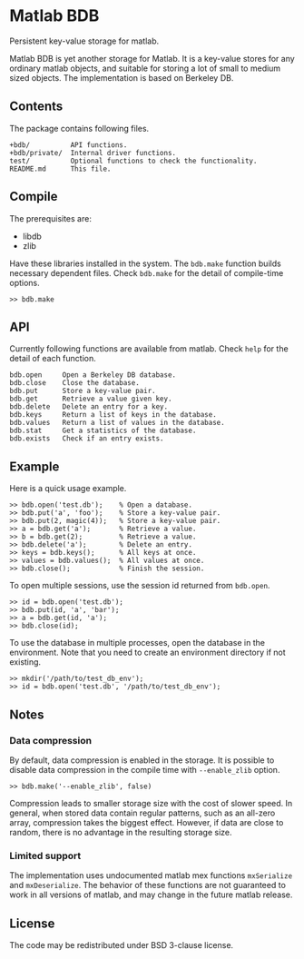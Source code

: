 Matlab BDB
==========

Persistent key-value storage for matlab.

Matlab BDB is yet another storage for Matlab. It is a key-value stores for
any ordinary matlab objects, and suitable for storing a lot of small to medium
sized objects. The implementation is based on Berkeley DB.

Contents
--------

The package contains following files.

    +bdb/          API functions.
    +bdb/private/  Internal driver functions.
    test/          Optional functions to check the functionality.
    README.md      This file.

Compile
-------

The prerequisites are:

 * libdb
 * zlib

Have these libraries installed in the system. The `bdb.make` function builds
necessary dependent files. Check `bdb.make` for the detail of compile-time
options.

    >> bdb.make

API
---

Currently following functions are available from matlab. Check `help` for the
detail of each function.

    bdb.open     Open a Berkeley DB database.
    bdb.close    Close the database.
    bdb.put      Store a key-value pair.
    bdb.get      Retrieve a value given key.
    bdb.delete   Delete an entry for a key.
    bdb.keys     Return a list of keys in the database.
    bdb.values   Return a list of values in the database.
    bdb.stat     Get a statistics of the database.
    bdb.exists   Check if an entry exists.

Example
-------

Here is a quick usage example.

    >> bdb.open('test.db');    % Open a database.
    >> bdb.put('a', 'foo');    % Store a key-value pair.
    >> bdb.put(2, magic(4));   % Store a key-value pair.
    >> a = bdb.get('a');       % Retrieve a value.
    >> b = bdb.get(2);         % Retrieve a value.
    >> bdb.delete('a');        % Delete an entry.
    >> keys = bdb.keys();      % All keys at once.
    >> values = bdb.values();  % All values at once.
    >> bdb.close();            % Finish the session.

To open multiple sessions, use the session id returned from `bdb.open`.

    >> id = bdb.open('test.db');
    >> bdb.put(id, 'a', 'bar');
    >> a = bdb.get(id, 'a');
    >> bdb.close(id);

To use the database in multiple processes, open the database in the
environment. Note that you need to create an environment directory
if not existing.

    >> mkdir('/path/to/test_db_env');
    >> id = bdb.open('test.db', '/path/to/test_db_env');

Notes
-----

### Data compression

By default, data compression is enabled in the storage. It is possible to
disable data compression in the compile time with `--enable_zlib` option.

    >> bdb.make('--enable_zlib', false)

Compression leads to smaller storage size with the cost of slower speed. In
general, when stored data contain regular patterns, such as an all-zero array,
compression takes the biggest effect. However, if data are close to random,
there is no advantage in the resulting storage size.

### Limited support

The implementation uses undocumented matlab mex functions `mxSerialize` and
`mxDeserialize`. The behavior of these functions are not guaranteed to work in
all versions of matlab, and may change in the future matlab release.

License
-------

The code may be redistributed under BSD 3-clause license.
